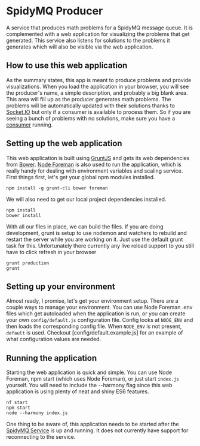 SpidyMQ Producer
================

A service that produces math problems for a SpidyMQ message queue. It is complemented with a web application for
visualizing the problems that get generated. This service also listens for solutions to the problems it generates 
which will also be visible via the web application.

## How to use this web application

As the summary states, this app is meant to produce problems and provide visualizations. When you load the 
application in your browser, you will see the producer's name, a simple description, and probably a big blank area. 
This area will fill up as the producer generates math problems. The problems will be automatically updated with 
their solutions thanks to [Socket.IO](http://socket.io/) but only if a consumer is available to process them. So if
you are seeing a bunch of problems with no solutions, make sure you have a 
[consumer](http://github.com/Spidy88/spidymq-consumer) running.

## Setting up the web application

This web application is built using [GruntJS](http://gruntjs.com/) and gets its web dependencies from 
[Bower](http://bower.io). [Node Foreman](http://strongloop.github.io/node-foreman/) is also used to run 
the application, which is really handy for dealing with environment variables and scaling service. First 
things first, let's get your global npm modules installed.
 
 ```
 npm install -g grunt-cli bower foreman
 ```
 
 We will also need to get our local project dependencies installed.
 
 ```
 npm install
 bower install
 ```
 
 With all our files in place, we can build the files. If you are doing development, grunt is setup to use
 nodemon and watchers to rebuild and restart the server while you are working on it. Just use the default
 grunt task for this. Unfortunately there currently any live reload support to you still have to click
 refresh in your browser
 
 ```
 grunt production
 grunt
 ```
 
## Setting up your environment

Almost ready, I promise, let's get your environment setup. There are a couple ways to manage your environment. You can 
use Node Foreman .env files which get autoloaded when the application is run, or you can create your own 
`config/default.js` configuration file. Config looks at `NODE_ENV` and then loads the corresponding config file. When
`NODE_ENV` is not present, `default` is used. Checkout [config/default.example.js] for an example of what configuration 
values are needed.

## Running the application

Starting the web application is quick and simple. You can use Node Foreman, npm start (which uses Node Foreman), or 
just start `index.js` yourself. You will need to include the --harmony flag since this web application is using plenty 
of neat and shiny ES6 features.

```
nf start
npm start
node --harmony index.js
```

One thing to be aware of, this application needs to be started after the 
[SpidyMQ Service](http://github.com/Spidy88/spidymq-service) is up and running. It does not currently have support
for reconnecting to the service.